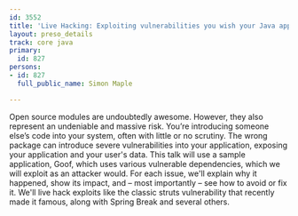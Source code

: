 ```yaml
---
id: 3552
title: 'Live Hacking: Exploiting vulnerabilities you wish your Java app didn''t have'
layout: preso_details
track: core java
primary:
  id: 827
persons:
- id: 827
  full_public_name: Simon Maple

---
```

Open source modules are undoubtedly awesome. However, they also represent an undeniable and massive risk. You’re introducing someone else’s code into your system, often with little or no scrutiny. The wrong package can introduce severe vulnerabilities into your application, exposing your application and your user's data. This talk will use a sample application, Goof, which uses various vulnerable dependencies, which we will exploit as an attacker would. For each issue, we'll explain why it happened, show its impact, and – most importantly – see how to avoid or fix it. We'll live hack exploits like the classic struts vulnerability that recently made it famous, along with Spring Break and several others.